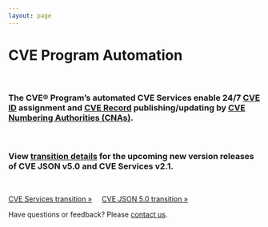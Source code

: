 ```yaml
---
layout: page
---
```


<h1 class="site-title">CVE Program Automation</h1>
<br>
<div class="jumbotron">
  <h3>The CVE® Program’s automated CVE Services enable 24/7 <a href="https://www.cve.org/ResourcesSupport/Glossary?activeTerm=glossaryCVEID">CVE ID</a> assignment and <a href="https://www.cve.org/ResourcesSupport/Glossary?activeTerm=glossaryRecord">CVE Record</a> publishing/updating by <a href="https://www.cve.org/ProgramOrganization/CNAs">CVE Numbering Authorities (CNAs)</a>.</h3>
  <br>
  <h3>View <a href="https://cveproject.github.io/automation-transition">transition details</a> for the upcoming new version releases of CVE JSON v5.0 and CVE Services v2.1.</h3>
  <br>
  <p><a class="btn btn-primary btn-lg" role="button" href="https://cveproject.github.io/automation-transition">CVE Services transition »</a> &nbsp; &nbsp;     
  <a class="btn btn-primary btn-lg" role="button" href="https://cveproject.github.io/automation-transition">CVE JSON 5.0 transition »</a></p>
</div>

<p class="lead text-center">Have questions or feedback? Please <a href="https://cveform.mitre.org/">contact us</a>.</p>
